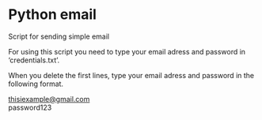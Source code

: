 # Python email
Script for sending simple email

For using this script you need to type your email adress and password in ‘credentials.txt’.

When you delete the first lines, type your email adress and password in the following format.

thisiexample@gmail.com <br />password123

